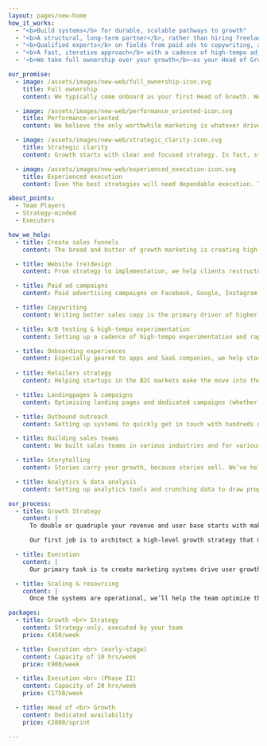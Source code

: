 ```yaml
---
layout: pages/new-home
how_it_works:
  - "<b>Build systems</b> for durable, scalable pathways to growth"
  - "<b>A structural, long-term partner</b>, rather than hiring freelancers on project-based stuff"
  - "<b>Qualified experts</b> on fields from paid ads to copywriting, and sales funnels to analytics"
  - "<b>A fast, iterative approach</b> with a cadence of high-tempo adjustments & experimentation"
  - '<b>We take full ownership over your growth</b>—as your Head of Growth we’ll do whatever is needed to hit your growth targets… even if some of that work is technically not “marketing”'

our_promise:
  - image: /assets/images/new-web/full_ownership-icon.svg
    title: Full ownership
    content: We typically come onboard as your first Head of Growth. We take ownership over everything from growth strategy to execution.

  - image: /assets/images/new-web/performance_oriented-icon.svg
    title: Performance-oriented
    content: We believe the only worthwhile marketing is whatever drives sales and revenue growth. Anything else is just excuses or busywork.

  - image: /assets/images/new-web/strategic_clarity-icon.svg
    title: Strategic clarity
    content: Growth starts with clear and focused strategy. In fact, strategic clarity and systems-thinking beats “growth hacking” any day of the week.

  - image: /assets/images/new-web/experienced_execution-icon.svg
    title: Experienced execution
    content: Even the best strategies will need dependable execution. Trust our specialists to hit objectives quickly and efficiently.

about_points:
  - Team Players
  - Strategy-minded
  - Executers

how_we_help:
  - title: Create sales funnels
    content: The bread and butter of growth marketing is creating high-conversion sales funnels, that get cold leads ready to purchase... all while working on autopilot.

  - title: Website (re)design
    content: From strategy to implementation, we help clients restructure their website to generate more leads, and tell their story better.

  - title: Paid ad campaigns
    content: Paid advertising campaigns on Facebook, Google, Instagram or other platforms are the fastest way for B2C companies to scale.

  - title: Copywriting
    content: Writing better sales copy is the primary driver of higher conversions. Writing attention-grabbing ads and money-pulling sales letters is kind of our thing.

  - title: A/B testing & high-tempo experimentation
    content: Setting up a cadence of high-tempo experimentation and rapid A/B testing to validate concepts and hone in on the winning strategy.

  - title: Onboarding experiences
    content: Especially geared to apps and SaaS companies, we help startups create better onboarding experiences and lift retention.
  
  - title: Retailers strategy
    content: Helping startups in the B2C markets make the move into the retail markets, whether it’s fashion, ecommerce or food & beverages.

  - title: Landingpages & campaigns
    content: Optimising landing pages and dedicated campaigns (whether paid ads, SEO, affiliates, etc.) is our everyday business.

  - title: Outbound outreach
    content: Setting up systems to quickly get in touch with hundreds or thousands of business relationships, and building out the sales infrastructure to support it.

  - title: Building sales teams
    content: We built sales teams in various industries and for various sorts of products, ranging from street sales teams to closing high-value enterprise deals.

  - title: Storytelling
    content: Stories carry your growth, because stories sell. We’ve helped sell more than $30M in products by telling better, more engaging stories.

  - title: Analytics & data analysis
    content: Setting up analytics tools and crunching data to draw proper conclusions on retention, LTV, cohort performance or channel attribution.

our_process:
  - title: Growth Strategy
    content: |
      To double or quadruple your revenue and user base starts with making strong strategic decisions. As startups scales, they need mature growth systems to drive stable flows of users into their business.

      Our first job is to architect a high-level growth strategy that makes acquisition and customer retention stable, predictable & systematic. This is the “blueprint” we’ll later execute against...

  - title: Execution
    content: |
      Our primary task is to create marketing systems drive user growth systematically, on autopilot. This systems-building includes an acquisition engine, a sales funnel to convert cold leads to active users, and a cadence of high-tempo optimization.

  - title: Scaling & resourcing
    content: |
      Once the systems are operational, we’ll help the team optimize their strategy and increase conversions as they scale. While the startup is scaling up it’s marketing efforts, we help them bring onboard in-house hires to take over the day-to-day execution of their marketing & growth systems.

packages:
  - title: Growth <br> Strategy
    content: Strategy-only, executed by your team
    price: €450/week

  - title: Execution <br> (early-stage)
    content: Capacity of 10 hrs/week
    price: €900/week

  - title: Execution <br> (Phase II)
    content: Capacity of 20 hrs/week
    price: €1750/week

  - title: Head of <br> Growth
    content: Dedicated availability
    price: €2800/sprint

---
```


